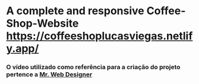# A complete and responsive Coffee-Shop-Website https://coffeeshoplucasviegas.netlify.app/

### O vídeo utilizado como referência para a criação do projeto pertence a [Mr. Web Designer](https://www.youtube.com/watch?v=TVFu4-Kd4oM)
